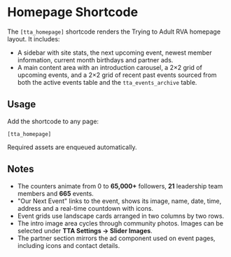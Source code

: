 # Homepage Shortcode

The `[tta_homepage]` shortcode renders the Trying to Adult RVA homepage layout. It includes:

- A sidebar with site stats, the next upcoming event, newest member information, current month birthdays and partner ads.
- A main content area with an introduction carousel, a 2×2 grid of upcoming events, and a 2×2 grid of recent past events sourced from both the active events table and the `tta_events_archive` table.

## Usage

Add the shortcode to any page:

```
[tta_homepage]
```

Required assets are enqueued automatically.

## Notes

- The counters animate from 0 to **65,000+** followers, **21** leadership team members and **665** events.
- "Our Next Event" links to the event, shows its image, name, date, time, address and a real-time countdown with icons.
- Event grids use landscape cards arranged in two columns by two rows.
- The intro image area cycles through community photos. Images can be selected under **TTA Settings → Slider Images**.
- The partner section mirrors the ad component used on event pages, including icons and contact details.
